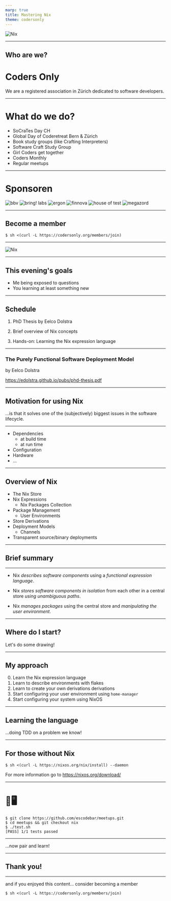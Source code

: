 ```yaml
---
marp: true
title: Mastering Nix
theme: codersonly
---
```


<!-- _class: centered -->

![Nix](assets/nix.svg)

---

## Who are we?

# Coders Only

We are a registered association in Zürich dedicated to software developers.

---

# What do we do?

- SoCraTes Day CH
- Global Day of Coderetreat Bern & Zürich
- Book study groups (like Crafting Interpreters)
- Software Craft Study Group
- Girl Coders get together
- Coders Monthly
- Regular meetups

---

<!-- _class: sponsors -->

# Sponsoren

![bbv](https://codersonly.org/sponsors/dark/bbv.webp) ![bring! labs](https://codersonly.org/sponsors/dark/bring.webp) ![ergon](https://codersonly.org/sponsors/dark/ergon.webp) ![finnova](https://codersonly.org/sponsors/dark/finnova.webp) ![house of test](https://codersonly.org/sponsors/dark/house-of-test.webp) ![megazord](https://codersonly.org/sponsors/dark/megazord.webp)

---

## Become a member

```shell
$ sh <(curl -L https://codersonly.org/members/join)
```

---

<!-- _class: centered -->

![Nix](assets/nix.svg)

---

## This evening's goals

- Me being exposed to questions
- You learning at least something new

---

## Schedule

1. PhD Thesis by Eelco Dolstra

2. Brief overview of Nix concepts

3. Hands-on: Learning the Nix expression language

---

### The Purely Functional Software Deployment Model

by Eelco Dolstra

https://edolstra.github.io/pubs/phd-thesis.pdf

---

## Motivation for using Nix

...is that it solves one of the (subjectively) biggest issues in the software lifecycle.

---

- Dependencies
  - at build time
  - at run time
- Configuration
- Hardware
- ...

---

## Overview of Nix

- The Nix Store
- Nix Expressions
  - Nix Packages Collection
- Package Management
  - User Environments
- Store Derivations
- Deployment Models
  - Channels
- Transparent source/binary deployments

---

## Brief summary

---

- Nix _describes software components_ using a _functional expression language_.

- Nix _stores software components in isolation_ from each other in a central store _using unambiguous paths_.

- Nix _manages packages_ using the central store and _manipulating the user environment_.

---

## Where do I start?

Let's do some drawing!

---

## My approach

0. Learn the Nix expression language
1. Learn to describe environments with flakes
2. Learn to create your own derivations derivations
3. Start configuring your user environment using `home-manager`
4. Start configuring your system using NixOS

---

## Learning the language

...doing TDD on a problem we know!

---

## For those without Nix

```
$ sh <(curl -L https://nixos.org/nix/install) --daemon
```

For more information go to https://nixos.org/download/

---

# 👐🖥️

```
$ git clone https://github.com/escodebar/meetups.git
$ cd meetups && git checkout nix
$ ./test.sh
[PASS] 1/1 tests passed
```

---

...now pair and learn!

---

## Thank you!

---

and if you enjoyed this content... consider becoming a member

```shell
$ sh <(curl -L https://codersonly.org/members/join)
```
